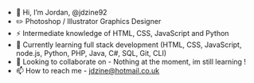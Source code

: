 - 👋 Hi, I’m Jordan, @jdzine92
- ✏️ Photoshop / Illustrator Graphics Designer
- ⚡ Intermediate knowledge of HTML, CSS, JavaScript and Python
- 🌱  Currently learning full stack development (HTML, CSS, JavaScript, node.js, Python, PHP, Java, C#, SQL, Git, CLI)
- 💞️ Looking to collaborate on - Nothing at the moment, im still learning !
- 📫 How to reach me - jdzine@hotmail.co.uk

<!---
jdzine92/jdzine92 is a ✨ special ✨ repository because its `README.md` (this file) appears on your GitHub profile.
You can click the Preview link to take a look at your changes.
--->
